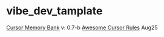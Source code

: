 # vibe_dev_tamplate

[Cursor Memory Bank](https://github.com/vanzan01/cursor-memory-bank) v: 0.7-b
[Awesome Cursor Rules](https://github.com/PatrickJS/awesome-cursorrules) Aug25
